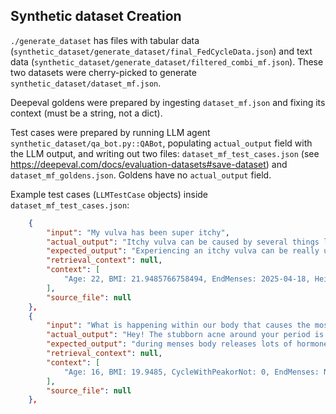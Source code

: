 ## Synthetic dataset Creation
`./generate_dataset` has files with tabular data (`synthetic_dataset/generate_dataset/final_FedCycleData.json`) and text data (`synthetic_dataset/generate_dataset/filtered_combi_mf.json`). These two datasets were cherry-picked to generate `synthetic_dataset/dataset_mf.json`.

Deepeval goldens were prepared by ingesting `dataset_mf.json` and fixing its context (must be a string, not a dict).

Test cases were prepared by running LLM agent `synthetic_dataset/qa_bot.py::QABot`, populating `actual_output` field with the LLM output, and writing out two files: `dataset_mf_test_cases.json` (see https://deepeval.com/docs/evaluation-datasets#save-dataset) and `dataset_mf_goldens.json`. Goldens have no `actual_output` field.

Example test cases (`LLMTestCase` objects) inside `dataset_mf_test_cases.json`:
```json
    {
        "input": "My vulva has been super itchy",
        "actual_output": "Itchy vulva can be caused by several things like irritation, yeast infections, or allergies. Since it's been bothering you, it’s a good idea to avoid any new soaps or products in that area and keep things clean and dry. If the itching persists, worsens, or you notice other symptoms like unusual discharge or pain, it’s best to see a doctor to get it checked out.",
        "expected_output": "Experiencing an itchy vulva can be really uncomfortable. There are various reasons why this might be happening, such as infections, irritation from products, or skin conditions. It seems that you've been having a lot of sex lately (30 times in 20 days), you might have an STI. Since I can't offer medical advice, it's best to consult with a healthcare professional to figure out the cause and find the right solution.",
        "retrieval_context": null,
        "context": [
            "Age: 22, BMI: 21.9485766758494, EndMenses: 2025-04-18, Height: 66, IntercourseInFertileWindow: 30, LengthofCycle: 27, LengthofMenses: 5, MeanBleedingIntensity: 10.17, MeanCycleLength: 27.17, MeanMensesLength: 5.33, NumberofDaysofIntercourse: 20, StartMenses: 2025-04-14, Today: 2025-04-29, TotalMensesScore: 11, UnusualBleeding: 1, Weight: 136"
        ],
        "source_file": null
    },
    {
        "input": "What is happening within our body that causes the most stubborn acne when we were on our period? What is the difference between the acne we get while on our period versus off? What are the best ways (besides specific products) to treat acne specifically during that time?",
        "actual_output": "Hey! The stubborn acne around your period is mainly due to hormonal changes. Just before and during your period, your body’s progesterone and androgen levels rise, which can increase oil production in your skin. This excess oil can clog pores and lead to those stubborn pimples. Acne off your period is often less influenced by these hormone fluctuations and might be caused by other factors like stress, diet, or bacteria.\n\nTo help manage period-related acne without specific products, you can:\n- Keep your skin clean but avoid over-washing.\n- Maintain a balanced diet with plenty of water.\n- Manage stress through relaxation techniques.\n- Get enough sleep.\n- Avoid touching your face too much.\n\nIf your acne feels severe or painful, it’s a good idea to chat with a dermatologist or doctor for tailored advice.",
        "expected_output": "during menses body releases lots of hormones. these androgens cause stimulation of skin pilosebaceous ducts and lead to acne during the menstruation. these types of acne usually appear in chin area may be because of more concentrated pilosebaceous unit localized to this place. You are also still a teenager, so this is normal to have acne. You could try to maintain hormonal imbalance with the help of antiandrogen to reduce acne during your period, but please consult a dermatologist for further information",
        "retrieval_context": null,
        "context": [
            "Age: 16, BMI: 19.9485, CycleWithPeakorNot: 0, EndMenses: NA, Height: 66, IntercourseInFertileWindow: 1, LengthofCycle: 27, LengthofMenses: NA, MeanCycleLength: 27.17, MeanMensesLength: 5.33, NumberofDaysofIntercourse: 6, StartMenses: 2025-04-14, Today: 2025-04-14, UnusualBleeding: 1, Weight: 120"
        ],
        "source_file": null
    },
```

